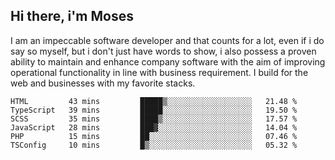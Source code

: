 ## Hi there, i'm Moses

I am an impeccable software developer and that counts for a lot, even if i do say so myself, but i don't just have words to show, i also possess a proven ability to maintain and enhance company software with the aim of improving operational functionality in line with business requirement. I build for the web and businesses with my favorite stacks.
<!--START_SECTION:waka-->

```text
HTML         43 mins         █████▒░░░░░░░░░░░░░░░░░░░   21.48 %
TypeScript   39 mins         █████░░░░░░░░░░░░░░░░░░░░   19.50 %
SCSS         35 mins         ████▒░░░░░░░░░░░░░░░░░░░░   17.57 %
JavaScript   28 mins         ███▓░░░░░░░░░░░░░░░░░░░░░   14.04 %
PHP          15 mins         ██░░░░░░░░░░░░░░░░░░░░░░░   07.46 %
TSConfig     10 mins         █▒░░░░░░░░░░░░░░░░░░░░░░░   05.32 %
```

<!--END_SECTION:waka-->
